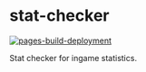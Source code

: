 # stat-checker
[![pages-build-deployment](https://github.com/Flood-Project-275/stat-checker/actions/workflows/pages/pages-build-deployment/badge.svg)](https://github.com/Flood-Project-275/stat-checker/actions/workflows/pages/pages-build-deployment)

Stat checker for ingame statistics.
